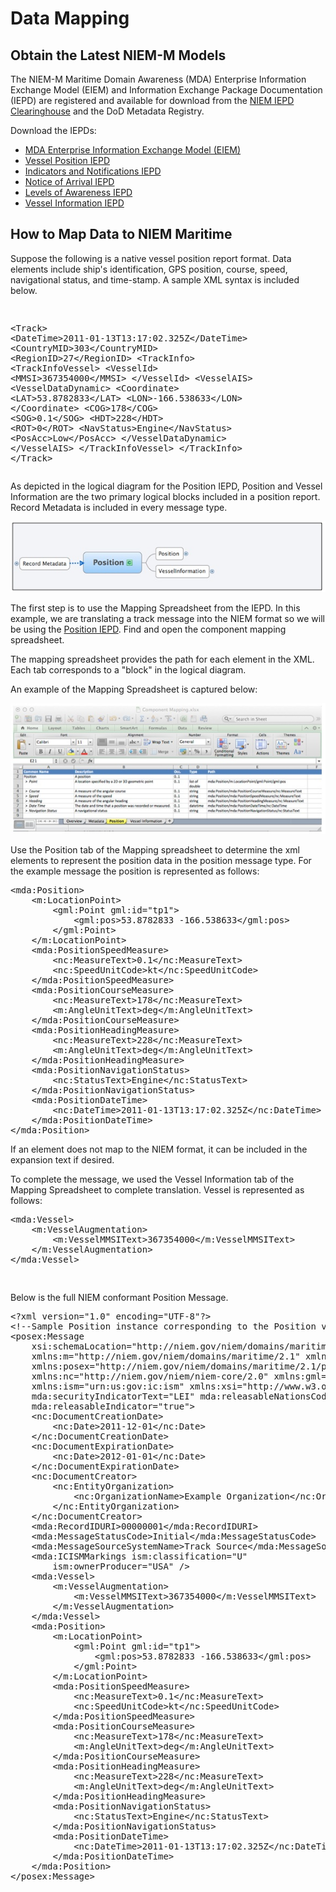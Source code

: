  <h1 class="with-tabs">Data Mapping</h1>

<h2>Obtain the Latest NIEM-M Models</h2>

<p>The NIEM-M Maritime Domain Awareness (MDA) Enterprise Information Exchange Model (EIEM) and Information Exchange Package Documentation (IEPD) are registered and available for download from the <a href="http://www.it.ojp.gov/framesets/iepd-clearinghouse-noClose.htm">NIEM IEPD Clearinghouse</a> and the DoD Metadata Registry.  </p>
<p>Download the IEPDs:</p>
<ul><li><a href="https://mise.mda.gov/drupal/sites/default/files/mda-3.2.eiem_.zip">MDA Enterprise Information Exchange Model (EIEM)</a></li>
<li><a href="../position-3.2.iepd">Vessel Position IEPD</a></li>
<li><a href="https://mise.mda.gov/drupal/sites/default/files/ian-3.2.iepd_.zip">Indicators and Notifications IEPD</a></li>
<li><a href="https://mise.mda.gov/drupal/sites/default/files/noa-3.2.iepd_.zip">Notice of Arrival IEPD</a></li>
<li><a href="https://mise.mda.gov/drupal/sites/default/files/loa-3.2.iepd_.zip">Levels of Awareness IEPD</a></li>
<li><a href="https://mise.mda.gov/drupal/sites/default/files/vinfo-3.2.iepd_.zip">Vessel Information IEPD</a></li>
</ul>

<h2>How to Map Data to NIEM Maritime</h2>

<p>Suppose the following is a native vessel position report format.  Data elements include ship's identification, GPS position, course, speed, navigational status, and time-stamp.  A sample XML syntax is included below. </p>
<pre class="brush: xml">

&lt;Track&gt;
	&lt;DateTime&gt;2011-01-13T13:17:02.325Z&lt;/DateTime&gt;
	&lt;CountryMID&gt;303&lt;/CountryMID&gt;
	&lt;RegionID&gt;27&lt;/RegionID&gt;
	&lt;TrackInfo&gt;
		&lt;TrackInfoVessel&gt;
			&lt;VesselId&gt;
				&lt;MMSI&gt;367354000&lt;/MMSI&gt;
			&lt;/VesselId&gt;
			&lt;VesselAIS&gt;
				&lt;VesselDataDynamic&gt;
					&lt;Coordinate&gt;
						&lt;LAT&gt;53.8782833&lt;/LAT&gt;
						&lt;LON&gt;-166.538633&lt;/LON&gt;
					&lt;/Coordinate&gt;
					&lt;COG&gt;178&lt;/COG&gt;
					&lt;SOG&gt;0.1&lt;/SOG&gt;
					&lt;HDT&gt;228&lt;/HDT&gt;
					&lt;ROT&gt;0&lt;/ROT&gt;
					&lt;NavStatus&gt;Engine&lt;/NavStatus&gt;
					&lt;PosAcc&gt;Low&lt;/PosAcc&gt;
				&lt;/VesselDataDynamic&gt;
			&lt;/VesselAIS&gt;
		&lt;/TrackInfoVessel&gt;
	&lt;/TrackInfo&gt;
&lt;/Track&gt;
</pre><p>
As depicted in the logical diagram for the Position IEPD, Position and Vessel Information are the two primary logical blocks included in a position report.  Record Metadata is included in every message type.</p>
<p><img src="logical.jpg" /></p>
<p>The first step is to use the Mapping Spreadsheet from the IEPD.  In this example, we are translating a track message into the NIEM format so we will be using the <a href="http://niem.gtri.gatech.edu/niemtools/iepd/display/container.iepd?ref=KpOEKUaWqZE">Position IEPD</a>.  Find and open the component mapping spreadsheet.</p>
<p>The mapping spreadsheet provides the path for each element in the XML.  Each tab corresponds to a "block" in the logical diagram.</p>
<p>An example of the Mapping Spreadsheet is captured below:</p>
<p><img src="mapping spreadsheet.jpg" /></p>
<p>Use the Position tab of the Mapping spreadsheet to determine the xml elements to represent the position data in the position message type.  For the example message the position is represented as follows:</p>
<pre class="brush: xml">
&lt;mda:Position&gt;
	&lt;m:LocationPoint&gt;
		&lt;gml:Point gml:id="tp1"&gt;
			&lt;gml:pos&gt;53.8782833 -166.538633&lt;/gml:pos&gt;
		&lt;/gml:Point&gt;
	&lt;/m:LocationPoint&gt;
	&lt;mda:PositionSpeedMeasure&gt;
		&lt;nc:MeasureText&gt;0.1&lt;/nc:MeasureText&gt;
		&lt;nc:SpeedUnitCode&gt;kt&lt;/nc:SpeedUnitCode&gt;
	&lt;/mda:PositionSpeedMeasure&gt;
	&lt;mda:PositionCourseMeasure&gt;
		&lt;nc:MeasureText&gt;178&lt;/nc:MeasureText&gt;
		&lt;m:AngleUnitText&gt;deg&lt;/m:AngleUnitText&gt;
	&lt;/mda:PositionCourseMeasure&gt;
	&lt;mda:PositionHeadingMeasure&gt;
		&lt;nc:MeasureText&gt;228&lt;/nc:MeasureText&gt;
		&lt;m:AngleUnitText&gt;deg&lt;/m:AngleUnitText&gt;
	&lt;/mda:PositionHeadingMeasure&gt;
	&lt;mda:PositionNavigationStatus&gt;
		&lt;nc:StatusText&gt;Engine&lt;/nc:StatusText&gt;
	&lt;/mda:PositionNavigationStatus&gt;
	&lt;mda:PositionDateTime&gt;
		&lt;nc:DateTime&gt;2011-01-13T13:17:02.325Z&lt;/nc:DateTime&gt;
	&lt;/mda:PositionDateTime&gt;
&lt;/mda:Position&gt;
</pre><p>
If an element does not map to the NIEM format, it can be included in the expansion text if desired.</p>
<p>To complete the message, we used the Vessel Information tab of the Mapping Spreadsheet to complete translation.  Vessel is represented as follows:</p>
<pre class="brush: xml">
&lt;mda:Vessel&gt;
	&lt;m:VesselAugmentation&gt;
		&lt;m:VesselMMSIText&gt;367354000&lt;/m:VesselMMSIText&gt;
	&lt;/m:VesselAugmentation&gt;
&lt;/mda:Vessel&gt;

</pre><p>
Below is the full NIEM conformant Position Message.  </p>
<pre class="brush: xml">
&lt;?xml version="1.0" encoding="UTF-8"?&gt;
&lt;!--Sample Position instance corresponding to the Position version 3.2 IEPD --&gt;
&lt;posex:Message
	xsi:schemaLocation="http://niem.gov/niem/domains/maritime/2.1/position/exchange/3.2 ../XMLSchemas/exchange/3.2/position-exchange.xsd"
	xmlns:m="http://niem.gov/niem/domains/maritime/2.1" xmlns:mda="http://niem.gov/niem/domains/maritime/2.1/mda/3.2"
	xmlns:posex="http://niem.gov/niem/domains/maritime/2.1/position/exchange/3.2"
	xmlns:nc="http://niem.gov/niem/niem-core/2.0" xmlns:gml="http://www.opengis.net/gml/3.2"
	xmlns:ism="urn:us:gov:ic:ism" xmlns:xsi="http://www.w3.org/2001/XMLSchema-instance"
	mda:securityIndicatorText="LEI" mda:releasableNationsCode="USA"
	mda:releasableIndicator="true"&gt;
	&lt;nc:DocumentCreationDate&gt;
		&lt;nc:Date&gt;2011-12-01&lt;/nc:Date&gt;
	&lt;/nc:DocumentCreationDate&gt;
	&lt;nc:DocumentExpirationDate&gt;
		&lt;nc:Date&gt;2012-01-01&lt;/nc:Date&gt;
	&lt;/nc:DocumentExpirationDate&gt;
	&lt;nc:DocumentCreator&gt;
		&lt;nc:EntityOrganization&gt;
			&lt;nc:OrganizationName&gt;Example Organization&lt;/nc:OrganizationName&gt;
		&lt;/nc:EntityOrganization&gt;
	&lt;/nc:DocumentCreator&gt;
	&lt;mda:RecordIDURI&gt;00000001&lt;/mda:RecordIDURI&gt;
	&lt;mda:MessageStatusCode&gt;Initial&lt;/mda:MessageStatusCode&gt;
	&lt;mda:MessageSourceSystemName&gt;Track Source&lt;/mda:MessageSourceSystemName&gt;
	&lt;mda:ICISMMarkings ism:classification="U"
		ism:ownerProducer="USA" /&gt;
	&lt;mda:Vessel&gt;
		&lt;m:VesselAugmentation&gt;
			&lt;m:VesselMMSIText&gt;367354000&lt;/m:VesselMMSIText&gt;
		&lt;/m:VesselAugmentation&gt;
	&lt;/mda:Vessel&gt;
	&lt;mda:Position&gt;
		&lt;m:LocationPoint&gt;
			&lt;gml:Point gml:id="tp1"&gt;
				&lt;gml:pos&gt;53.8782833 -166.538633&lt;/gml:pos&gt;
			&lt;/gml:Point&gt;
		&lt;/m:LocationPoint&gt;
		&lt;mda:PositionSpeedMeasure&gt;
			&lt;nc:MeasureText&gt;0.1&lt;/nc:MeasureText&gt;
			&lt;nc:SpeedUnitCode&gt;kt&lt;/nc:SpeedUnitCode&gt;
		&lt;/mda:PositionSpeedMeasure&gt;
		&lt;mda:PositionCourseMeasure&gt;
			&lt;nc:MeasureText&gt;178&lt;/nc:MeasureText&gt;
			&lt;m:AngleUnitText&gt;deg&lt;/m:AngleUnitText&gt;
		&lt;/mda:PositionCourseMeasure&gt;
		&lt;mda:PositionHeadingMeasure&gt;
			&lt;nc:MeasureText&gt;228&lt;/nc:MeasureText&gt;
			&lt;m:AngleUnitText&gt;deg&lt;/m:AngleUnitText&gt;
		&lt;/mda:PositionHeadingMeasure&gt;
		&lt;mda:PositionNavigationStatus&gt;
			&lt;nc:StatusText&gt;Engine&lt;/nc:StatusText&gt;
		&lt;/mda:PositionNavigationStatus&gt;
		&lt;mda:PositionDateTime&gt;
			&lt;nc:DateTime&gt;2011-01-13T13:17:02.325Z&lt;/nc:DateTime&gt;
		&lt;/mda:PositionDateTime&gt;
	&lt;/mda:Position&gt;
&lt;/posex:Message&gt;
</pre>